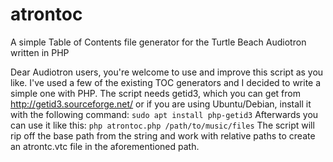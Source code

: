 # atrontoc
A simple Table of Contents file generator for the Turtle Beach Audiotron written in PHP

Dear Audiotron users, you're welcome to use and improve this script as you like. I've used a few of the existing TOC generators and I decided to write a simple one with PHP. 
The script needs getid3, which you can get from http://getid3.sourceforge.net/ or if you are using Ubuntu/Debian, install it with the following command:
<code>sudo apt install php-getid3</code>
Afterwards you can use it like this:
<code>php atrontoc.php /path/to/music/files</code>
The script will rip off the base path from the string and work with relative paths to create an atrontc.vtc file in the aforementioned path.
